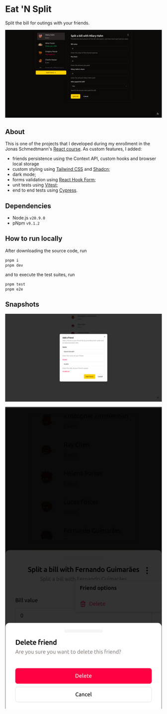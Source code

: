 # Eat 'N Split

Split the bill for outings with your friends.

![Eat 'N Split](screenshots/main.png)

## About

This is one of the projects that I developed during my enrollment in the Jonas Schmedtmann's [React course](https://www.udemy.com/course/the-ultimate-react-course/). As custom features, I added:

- friends persistence using the Context API, custom hooks and browser local storage
- custom styling using [Tailwind CSS](https://tailwindcss.com/) and [Shadcn](https://ui.shadcn.com/);
- dark mode;
- forms validation using [React Hook Form](https://www.react-hook-form.com/);
- unit tests using [Vitest](https://vitest.dev/);
- end to end tests using [Cypress](https://www.cypress.io/).

## Dependencies

- Node.js `v20.9.0`
- pNpm `v9.1.2`

## How to run locally

After downloading the source code, run

    pnpm i
    pnpm dev

and to execute the test suites, run

    pnpm test
    pnpm e2e

## Snapshots

![Add friend](screenshots/add-friend.png)

![Delete friend](screenshots/delete-friend.png)
